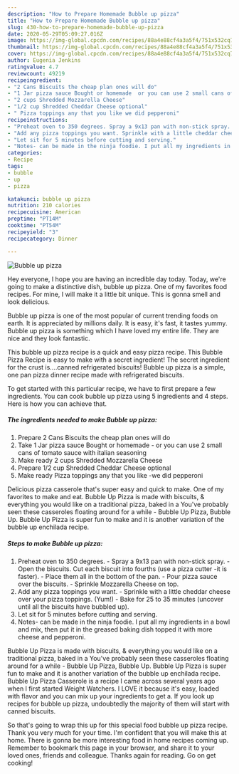 ```yaml
---
description: "How to Prepare Homemade Bubble up pizza"
title: "How to Prepare Homemade Bubble up pizza"
slug: 430-how-to-prepare-homemade-bubble-up-pizza
date: 2020-05-29T05:09:27.016Z
image: https://img-global.cpcdn.com/recipes/88a4e88cf4a3a5f4/751x532cq70/bubble-up-pizza-recipe-main-photo.jpg
thumbnail: https://img-global.cpcdn.com/recipes/88a4e88cf4a3a5f4/751x532cq70/bubble-up-pizza-recipe-main-photo.jpg
cover: https://img-global.cpcdn.com/recipes/88a4e88cf4a3a5f4/751x532cq70/bubble-up-pizza-recipe-main-photo.jpg
author: Eugenia Jenkins
ratingvalue: 4.7
reviewcount: 49219
recipeingredient:
- "2 Cans Biscuits the cheap plan ones will do"
- "1 Jar pizza sauce Bought or homemade  or you can use 2 small cans of tomato sauce with italian seasoning"
- "2 cups Shredded Mozzarella Cheese"
- "1/2 cup Shredded Cheddar Cheese optional"
- " Pizza toppings any that you like we did pepperoni"
recipeinstructions:
- "Preheat oven to 350 degrees. Spray a 9x13 pan with non-stick spray. Open the biscuits. Cut each biscuit into fourths (use a pizza cutter -it is faster). Place them all in the bottom of the pan. Pour pizza sauce over the biscuits. Sprinkle Mozzarella Cheese on top."
- "Add any pizza toppings you want. Sprinkle with a little cheddar cheese over your pizza toppings. (Yum!) Bake for 25 to 35 minutes (uncover until all the biscuits have bubbled up)."
- "Let sit for 5 minutes before cutting and serving."
- "Notes- can be made in the ninja foodie. I put all my ingredients in a bowl and mix, then put it in the greased baking dish topped it with more cheese and pepperoni."
categories:
- Recipe
tags:
- bubble
- up
- pizza

katakunci: bubble up pizza 
nutrition: 210 calories
recipecuisine: American
preptime: "PT14M"
cooktime: "PT54M"
recipeyield: "3"
recipecategory: Dinner

---
```



![Bubble up pizza](https://img-global.cpcdn.com/recipes/88a4e88cf4a3a5f4/751x532cq70/bubble-up-pizza-recipe-main-photo.jpg)

Hey everyone, I hope you are having an incredible day today. Today, we're going to make a distinctive dish, bubble up pizza. One of my favorites food recipes. For mine, I will make it a little bit unique. This is gonna smell and look delicious.

Bubble up pizza is one of the most popular of current trending foods on earth. It is appreciated by millions daily. It is easy, it's fast, it tastes yummy. Bubble up pizza is something which I have loved my entire life. They are nice and they look fantastic.

This bubble up pizza recipe is a quick and easy pizza recipe. This Bubble Pizza Recipe is easy to make with a secret ingredient! The secret ingredient for the crust is….canned refrigerated biscuits! Bubble up pizza is a simple, one pan pizza dinner recipe made with refrigerated biscuits.


To get started with this particular recipe, we have to first prepare a few ingredients. You can cook bubble up pizza using 5 ingredients and 4 steps. Here is how you can achieve that.

<!--inarticleads1-->

##### The ingredients needed to make Bubble up pizza:

1. Prepare 2 Cans Biscuits the cheap plan ones will do
1. Take 1 Jar pizza sauce Bought or homemade - or you can use 2 small cans of tomato sauce with italian seasoning
1. Make ready 2 cups Shredded Mozzarella Cheese
1. Prepare 1/2 cup Shredded Cheddar Cheese optional
1. Make ready  Pizza toppings any that you like -we did pepperoni


Delicious pizza casserole that&#39;s super easy and quick to make. One of my favorites to make and eat. Bubble Up Pizza is made with biscuits, &amp; everything you would like on a traditional pizza, baked in a You&#39;ve probably seen these casseroles floating around for a while - Bubble Up Pizza, Bubble Up. Bubble Up Pizza is super fun to make and it is another variation of the bubble up enchilada recipe. 

<!--inarticleads2-->

##### Steps to make Bubble up pizza:

1. Preheat oven to 350 degrees. - Spray a 9x13 pan with non-stick spray. - Open the biscuits. Cut each biscuit into fourths (use a pizza cutter -it is faster). - Place them all in the bottom of the pan. - Pour pizza sauce over the biscuits. - Sprinkle Mozzarella Cheese on top.
1. Add any pizza toppings you want. - Sprinkle with a little cheddar cheese over your pizza toppings. (Yum!) - Bake for 25 to 35 minutes (uncover until all the biscuits have bubbled up).
1. Let sit for 5 minutes before cutting and serving.
1. Notes- can be made in the ninja foodie. I put all my ingredients in a bowl and mix, then put it in the greased baking dish topped it with more cheese and pepperoni.


Bubble Up Pizza is made with biscuits, &amp; everything you would like on a traditional pizza, baked in a You&#39;ve probably seen these casseroles floating around for a while - Bubble Up Pizza, Bubble Up. Bubble Up Pizza is super fun to make and it is another variation of the bubble up enchilada recipe. Bubble Up Pizza Casserole is a recipe I came across several years ago when I first started Weight Watchers. I LOVE it because it&#39;s easy, loaded with flavor and you can mix up your ingredients to get a. If you look up recipes for bubble up pizza, undoubtedly the majority of them will start with canned biscuits. 

So that's going to wrap this up for this special food bubble up pizza recipe. Thank you very much for your time. I'm confident that you will make this at home. There is gonna be more interesting food in home recipes coming up. Remember to bookmark this page in your browser, and share it to your loved ones, friends and colleague. Thanks again for reading. Go on get cooking!
